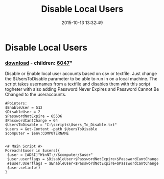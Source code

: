 ﻿---
pid:            6046
parent:         0
children:       6047
poster:         Michael Wulff
title:          Disable Local Users
date:           2015-10-13 13:32:49
format:         posh
---

# Disable Local Users

### [download](6046.ps1) - children: [6047](6047.md)"

Disable or Enable local user accounts based on csv or textfile.
Just change the $UsersToDisable parameter to be able to run in on a local machine.
The script takes usernames from a textfile and disables them with this script togheter with also adding Password Never Expires and Password Cannot Be Changed to the useraccounts.

```posh
#Pointers:
$EnableUser = 512
$DisableUser = 2
$PasswordNotExpire = 65536
$PasswordCantChange = 64
$UsersToDisable = "C:\scripts\Users_To_Disable.txt"
$users = Get-Content -path $UsersToDisable
$computer = $env:COMPUTERNAME


<# Main Script #>
Foreach($user in $users){
 $user = [ADSI]"WinNT://$computer/$user"
 $user.userflags = $DisableUser+$PasswordNotExpire+$PasswordCantChange
 #$user.Userflags = $EnableUser+$PasswordNotExpire+$PasswordCantChange
 $user.setinfo()
}
```
